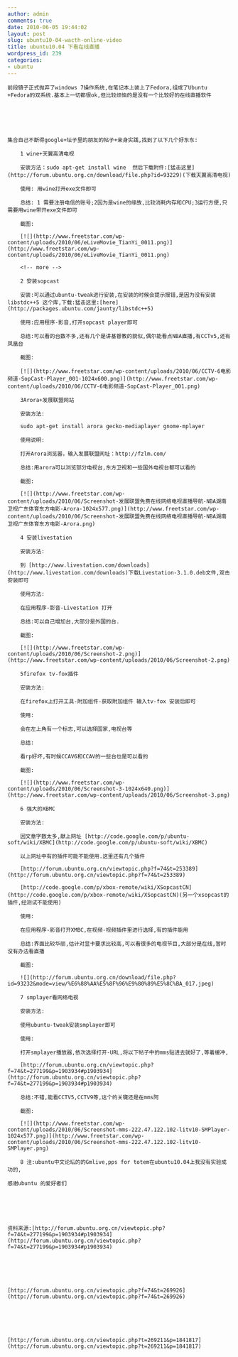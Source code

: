 ```yaml
---
author: admin
comments: true
date: 2010-06-05 19:44:02
layout: post
slug: ubuntu10-04-wacth-online-video
title: ubuntu10.04 下看在线直播
wordpress_id: 239
categories:
- ubuntu
---
```



	前段镇子正式抛弃了windows 7操作系统,在笔记本上装上了Fedora,组成了Ubuntu +Fedora的双系统.基本上一切都很ok,但比较烦恼的是没有一个比较好的在线直播软件






	集合自己不断得google+坛子里的朋友的帖子+亲身实践,找到了以下几个好东东:





> 
	
> 
> 
		1 wine+天翼高清电视
	
> 
> 
	
> 
> 
		安装方法：sudo apt-get install wine  然后下载附件:[猛击这里](http://forum.ubuntu.org.cn/download/file.php?id=93229)(下载天翼高清电视)
	
> 
> 
	
> 
> 
		使用: 用wine打开exe文件即可
	
> 
> 
	
> 
> 
		总结: 1 需要注册电信的账号;2因为是wine的缘故,比较消耗内存和CPU;3运行方便,只需要用wine带开exe文件即可
	
> 
> 
	
> 
> 
		截图:
	
> 
> 
	
> 
> 
		[![](http://www.freetstar.com/wp-content/uploads/2010/06/eLiveMovie_TianYi_0011.png)](http://www.freetstar.com/wp-content/uploads/2010/06/eLiveMovie_TianYi_0011.png)
	
> 
> 
	
> 
> 
		<!-- more -->
	
> 
> 





> 
	
> 
> 
		2 安装sopcast
	
> 
> 
	
> 
> 
		安装:可以通过ubuntu-tweak进行安装,在安装的时候会提示报错,是因为没有安装libstdc++5 这个库,下载:猛击这里:[here](http://packages.ubuntu.com/jaunty/libstdc++5)
	
> 
> 
	
> 
> 
		使用:应用程序-影音,打开sopcast player即可
	
> 
> 
	
> 
> 
		总结:可以看的台数不多,还有几个是讲基督教的貌似,偶尔能看点NBA直播,有CCTv5,还有凤凰台
	
> 
> 
	
> 
> 
		截图:  

		 
	
> 
> 
	
> 
> 
		[![](http://www.freetstar.com/wp-content/uploads/2010/06/CCTV-6电影频道-SopCast-Player_001-1024x600.png)](http://www.freetstar.com/wp-content/uploads/2010/06/CCTV-6电影频道-SopCast-Player_001.png)  

		
	
> 
> 






	  

	





> 
	
> 
> 
		3Arora+发展联盟网站
	
> 
> 
	
> 
> 
		安装方法:
	
> 
> 
	
> 
> 
		sudo apt-get install arora gecko-mediaplayer gnome-mplayer
	
> 
> 
	
> 
> 
		使用说明:
	
> 
> 
	
> 
> 
		打开Arora浏览器，输入发展联盟网址：http://fzlm.com/
	
> 
> 
	
> 
> 
		总结:用arora可以浏览部分电视台,东方卫视和一些国外电视台都可以看的
	
> 
> 
	
> 
> 
		截图:
	
> 
> 
	
> 
> 
		[![](http://www.freetstar.com/wp-content/uploads/2010/06/Screenshot-发展联盟免费在线网络电视直播导航-NBA湖南卫视广东体育东方电影-Arora-1024x577.png)](http://www.freetstar.com/wp-content/uploads/2010/06/Screenshot-发展联盟免费在线网络电视直播导航-NBA湖南卫视广东体育东方电影-Arora.png)  

		
	
> 
> 






	  

	





> 
	
> 
> 
		4 安装livestation
	
> 
> 
	
> 
> 
		安装方法:
	
> 
> 
	
> 
> 
		到 [http://www.livestation.com/downloads](http://www.livestation.com/downloads)下载Livestation-3.1.0.deb文件,双击安装即可
	
> 
> 
	
> 
> 
		使用方法:
	
> 
> 
	
> 
> 
		在应用程序-影音-Livestation 打开
	
> 
> 
	
> 
> 
		总结:可以自己增加台,大部分是外国的台.
	
> 
> 
	
> 
> 
		截图:
	
> 
> 
	
> 
> 
		[![](http://www.freetstar.com/wp-content/uploads/2010/06/Screenshot-2.png)](http://www.freetstar.com/wp-content/uploads/2010/06/Screenshot-2.png)  

		
	
> 
> 






	 





> 
	
> 
> 
		5firefox tv-fox插件
	
> 
> 
	
> 
> 
		安装方法:
	
> 
> 
	
> 
> 
		在firefox上打开工具-附加组件-获取附加组件 输入tv-fox 安装后即可
	
> 
> 
	
> 
> 
		使用:
	
> 
> 
	
> 
> 
		会在左上角有一个标志,可以选择国家,电视台等
	
> 
> 
	
> 
> 
		总结:
	
> 
> 
	
> 
> 
		看rp好坏,有时候CCAV6和CCAV的一些台也是可以看的
	
> 
> 
	
> 
> 
		截图:
	
> 
> 
	
> 
> 
		[![](http://www.freetstar.com/wp-content/uploads/2010/06/Screenshot-3-1024x640.png)](http://www.freetstar.com/wp-content/uploads/2010/06/Screenshot-3.png)
	
> 
> 






	  

	






	  

	





> 
	
> 
> 
		6 强大的XBMC
	
> 
> 
	
> 
> 
		安装方法:
	
> 
> 
	
> 
> 
		因文章字数太多,献上网址 [http://code.google.com/p/ubuntu-soft/wiki/XBMC](http://code.google.com/p/ubuntu-soft/wiki/XBMC)
	
> 
> 
	
> 
> 
		以上网址中有的插件可能不能使用.这里还有几个插件
	
> 
> 
	
> 
> 
		[http://forum.ubuntu.org.cn/viewtopic.php?f=74&t=253389](http://forum.ubuntu.org.cn/viewtopic.php?f=74&t=253389)
	
> 
> 
	
> 
> 
		[http://code.google.com/p/xbox-remote/wiki/XSopcastCN](http://code.google.com/p/xbox-remote/wiki/XSopcastCN)(另一个xsopcast的插件,经测试不能使用)
	
> 
> 
	
> 
> 
		使用:
	
> 
> 
	
> 
> 
		在应用程序-影音打开XMBC,在视频-视频插件里进行选择,有的插件能用
	
> 
> 
	
> 
> 
		总结:界面比较华丽,估计对显卡要求比较高,可以看很多的电视节目,大部分是在线,暂时没有办法看直播
	
> 
> 
	
> 
> 
		截图:
	
> 
> 
	
> 
> 
		![](http://forum.ubuntu.org.cn/download/file.php?id=93232&mode=view/%E6%88%AA%E5%8F%96%E9%80%89%E5%8C%BA_017.jpeg) 
	
> 
> 






	  

	





> 
	
> 
> 
		7 smplayer看网络电视
	
> 
> 
	
> 
> 
		安装方法:
	
> 
> 
	
> 
> 
		使用ubuntu-tweak安装smplayer即可
	
> 
> 
	
> 
> 
		使用:
	
> 
> 
	
> 
> 
		打开smplayer播放器,依次选择打开-URL,将以下帖子中的mms贴进去就好了,等着缓冲,
	
> 
> 
	
> 
> 
		[http://forum.ubuntu.org.cn/viewtopic.php?f=74&t=277199&p=1903934#p1903934](http://forum.ubuntu.org.cn/viewtopic.php?f=74&t=277199&p=1903934#p1903934)
	
> 
> 
	
> 
> 
		总结:不错,能看CCTV5,CCTV9等,这个的关键还是在mms阿
	
> 
> 
	
> 
> 
		截图:
	
> 
> 
	
> 
> 
		 
	
> 
> 
	
> 
> 
		[![](http://www.freetstar.com/wp-content/uploads/2010/06/Screenshot-mms-222.47.122.102-litv10-SMPlayer-1024x577.png)](http://www.freetstar.com/wp-content/uploads/2010/06/Screenshot-mms-222.47.122.102-litv10-SMPlayer.png)  

		
	
> 
> 






	  

	






	 





> 
	
> 
> 
		8 注:ubuntu中文论坛的的Gmlive,pps for totem在ubuntu10.04上我没有实验成功的,
	
> 
> 
	
> 
> 
		 
	
> 
> 






	 






	感谢ubuntu 的爱好者们






	资料来源:[http://forum.ubuntu.org.cn/viewtopic.php?f=74&t=277199&p=1903934#p1903934](http://forum.ubuntu.org.cn/viewtopic.php?f=74&t=277199&p=1903934#p1903934)






	[http://forum.ubuntu.org.cn/viewtopic.php?f=74&t=269926](http://forum.ubuntu.org.cn/viewtopic.php?f=74&t=269926)






	[http://forum.ubuntu.org.cn/viewtopic.php?t=269211&p=1841817](http://forum.ubuntu.org.cn/viewtopic.php?t=269211&p=1841817)




